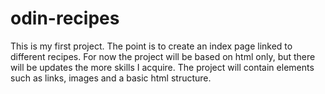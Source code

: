 # odin-recipes

This is my first project. The point is to create an index page linked to different recipes. For now the project will be based on html only, but there will be updates the more skills I acquire. The project will contain elements such as links, images and a basic html structure.